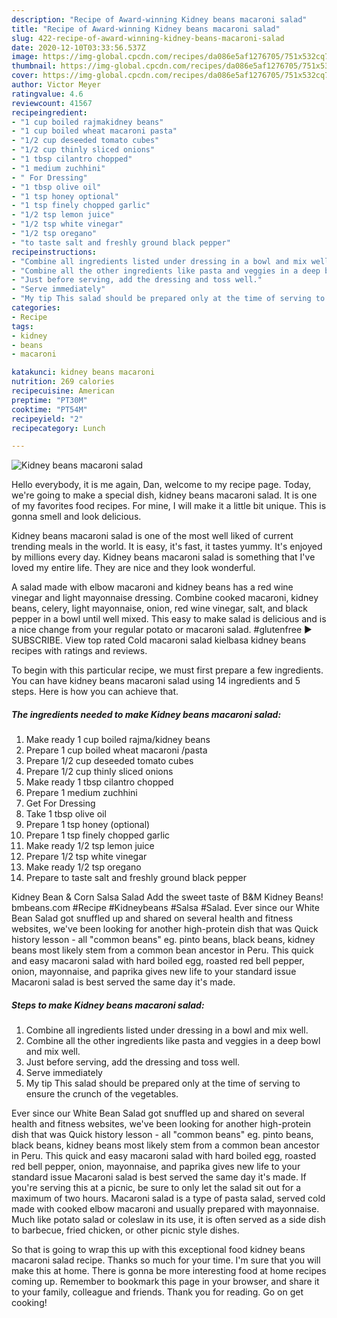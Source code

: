 ```yaml
---
description: "Recipe of Award-winning Kidney beans macaroni salad"
title: "Recipe of Award-winning Kidney beans macaroni salad"
slug: 422-recipe-of-award-winning-kidney-beans-macaroni-salad
date: 2020-12-10T03:33:56.537Z
image: https://img-global.cpcdn.com/recipes/da086e5af1276705/751x532cq70/kidney-beans-macaroni-salad-recipe-main-photo.jpg
thumbnail: https://img-global.cpcdn.com/recipes/da086e5af1276705/751x532cq70/kidney-beans-macaroni-salad-recipe-main-photo.jpg
cover: https://img-global.cpcdn.com/recipes/da086e5af1276705/751x532cq70/kidney-beans-macaroni-salad-recipe-main-photo.jpg
author: Victor Meyer
ratingvalue: 4.6
reviewcount: 41567
recipeingredient:
- "1 cup boiled rajmakidney beans"
- "1 cup boiled wheat macaroni pasta"
- "1/2 cup deseeded tomato cubes"
- "1/2 cup thinly sliced onions"
- "1 tbsp cilantro chopped"
- "1 medium zuchhini"
- " For Dressing"
- "1 tbsp olive oil"
- "1 tsp honey optional"
- "1 tsp finely chopped garlic"
- "1/2 tsp lemon juice"
- "1/2 tsp white vinegar"
- "1/2 tsp oregano"
- "to taste salt and freshly ground black pepper"
recipeinstructions:
- "Combine all ingredients listed under dressing in a bowl and mix well."
- "Combine all the other ingredients like pasta and veggies in a deep bowl and mix well."
- "Just before serving, add the dressing and toss well."
- "Serve immediately"
- "My tip This salad should be prepared only at the time of serving to ensure the crunch of the vegetables."
categories:
- Recipe
tags:
- kidney
- beans
- macaroni

katakunci: kidney beans macaroni 
nutrition: 269 calories
recipecuisine: American
preptime: "PT30M"
cooktime: "PT54M"
recipeyield: "2"
recipecategory: Lunch

---
```



![Kidney beans macaroni salad](https://img-global.cpcdn.com/recipes/da086e5af1276705/751x532cq70/kidney-beans-macaroni-salad-recipe-main-photo.jpg)

Hello everybody, it is me again, Dan, welcome to my recipe page. Today, we're going to make a special dish, kidney beans macaroni salad. It is one of my favorites food recipes. For mine, I will make it a little bit unique. This is gonna smell and look delicious.

Kidney beans macaroni salad is one of the most well liked of current trending meals in the world. It is easy, it's fast, it tastes yummy. It's enjoyed by millions every day. Kidney beans macaroni salad is something that I've loved my entire life. They are nice and they look wonderful.

A salad made with elbow macaroni and kidney beans has a red wine vinegar and light mayonnaise dressing. Combine cooked macaroni, kidney beans, celery, light mayonnaise, onion, red wine vinegar, salt, and black pepper in a bowl until well mixed. This easy to make salad is delicious and is a nice change from your regular potato or macaroni salad. #glutenfree ► SUBSCRIBE. View top rated Cold macaroni salad kielbasa kidney beans recipes with ratings and reviews.


To begin with this particular recipe, we must first prepare a few ingredients. You can have kidney beans macaroni salad using 14 ingredients and 5 steps. Here is how you can achieve that.

<!--inarticleads1-->

##### The ingredients needed to make Kidney beans macaroni salad:

1. Make ready 1 cup boiled rajma/kidney beans
1. Prepare 1 cup boiled wheat macaroni /pasta
1. Prepare 1/2 cup deseeded tomato cubes
1. Prepare 1/2 cup thinly sliced onions
1. Make ready 1 tbsp cilantro chopped
1. Prepare 1 medium zuchhini
1. Get  For Dressing
1. Take 1 tbsp olive oil
1. Prepare 1 tsp honey (optional)
1. Prepare 1 tsp finely chopped garlic
1. Make ready 1/2 tsp lemon juice
1. Prepare 1/2 tsp white vinegar
1. Make ready 1/2 tsp oregano
1. Prepare to taste salt and freshly ground black pepper


Kidney Bean &amp; Corn Salsa Salad Add the sweet taste of B&amp;M Kidney Beans! bmbeans.com #Recipe #Kidneybeans #Salsa #Salad. Ever since our White Bean Salad got snuffled up and shared on several health and fitness websites, we&#39;ve been looking for another high-protein dish that was Quick history lesson - all &#34;common beans&#34; eg. pinto beans, black beans, kidney beans most likely stem from a common bean ancestor in Peru. This quick and easy macaroni salad with hard boiled egg, roasted red bell pepper, onion, mayonnaise, and paprika gives new life to your standard issue Macaroni salad is best served the same day it&#39;s made. 

<!--inarticleads2-->

##### Steps to make Kidney beans macaroni salad:

1. Combine all ingredients listed under dressing in a bowl and mix well.
1. Combine all the other ingredients like pasta and veggies in a deep bowl and mix well.
1. Just before serving, add the dressing and toss well.
1. Serve immediately
1. My tip This salad should be prepared only at the time of serving to ensure the crunch of the vegetables.


Ever since our White Bean Salad got snuffled up and shared on several health and fitness websites, we&#39;ve been looking for another high-protein dish that was Quick history lesson - all &#34;common beans&#34; eg. pinto beans, black beans, kidney beans most likely stem from a common bean ancestor in Peru. This quick and easy macaroni salad with hard boiled egg, roasted red bell pepper, onion, mayonnaise, and paprika gives new life to your standard issue Macaroni salad is best served the same day it&#39;s made. If you&#39;re serving this at a picnic, be sure to only let the salad sit out for a maximum of two hours. Macaroni salad is a type of pasta salad, served cold made with cooked elbow macaroni and usually prepared with mayonnaise. Much like potato salad or coleslaw in its use, it is often served as a side dish to barbecue, fried chicken, or other picnic style dishes. 

So that is going to wrap this up with this exceptional food kidney beans macaroni salad recipe. Thanks so much for your time. I'm sure that you will make this at home. There is gonna be more interesting food at home recipes coming up. Remember to bookmark this page in your browser, and share it to your family, colleague and friends. Thank you for reading. Go on get cooking!
